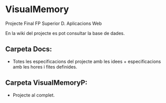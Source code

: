 # VisualMemory
Projecte Final FP Superior D. Aplicacions Web 

En la wiki del projecte es pot consultar la base de dades.

## Carpeta Docs:
- Totes les especificacions del projecte amb les idees + especificacions amb les hores i fites definides.

## Carpeta VisualMemoryP:
- Projecte al complet.

